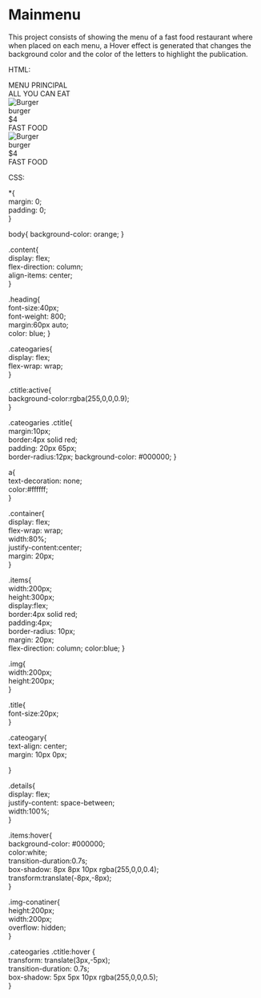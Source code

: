 # Mainmenu
This project consists of showing the menu of a fast food restaurant where when placed on each menu, a Hover effect is generated that changes the background color and the color of the letters to highlight the publication.

HTML:

<!DOCTYPE html>  
 <html lang="en">  
 <head>  

   <meta charset="UTF-8">  
   <meta http-equiv="X-UA-Compatible" content="IE=edge">  
   <meta name="viewport" content="width=device-width, initial-scale=1.0">  
   <title>Menu de Hamburguesa</title>  
   <link rel="stylesheet" href="./mimenucomida.css">  
 </head>  
 <body>  
 <div class="content">  
   <div class="heading">MENU PRINCIPAL</div>  
   <div class="cateogaries">  
    <a class="ctitle all" >ALL YOU CAN EAT</a>  
   </div>  
   <div class="container">  
     <div class="items">  
       <div class="img-conatiner"><img src="https://wallpapercave.com/wp/wp3151363.jpg"  
       alt="Burger" class="img"></div>   
        <div class="details">  
          <div class="title">burger</div>  
          <div class="price">$4</div>  
         </div>  
       <div class="cateogary">FAST FOOD</div>  
     </div>  
     <div class="items">  
       <div class="img-conatiner"><img src="https://static.toiimg.com/thumb/73514385.cms?imgsize=1468833&width=800&height=800"  
        alt="Burger" class="img"></div>   
        <div class="details">  
          <div class="title">burger</div>  
          <div class="price">$4</div>  
          </div>  
        <div class="cateogary">FAST FOOD</div>  
      </div>  
   </div>  
 </div>  
   <script src="./foodmenu.js"></script>  
 </body>  
 </html>  

 CSS:

 *{  
   margin: 0;  
   padding: 0;  
 }
 
 body{
	background-color: orange; 
 }
 
 .content{  
   display: flex;  
   flex-direction: column;  
   align-items: center;  
 }
 
  .heading{  
   font-size:40px;  
   font-weight: 800;  
   margin:60px auto;  
   color: blue;
 } 
 
 .cateogaries{  
   display: flex;  
   flex-wrap: wrap;  
 }  
 
 .ctitle:active{  
   background-color:rgba(255,0,0,0.9);  
 } 
 
 .cateogaries .ctitle{  
 margin:10px;  
 border:4px solid red;  
 padding: 20px 65px;  
 border-radius:12px; 
 background-color: #000000; 
 } 
 
 a{  
   text-decoration: none;  
   color:#ffffff;  
 } 
 
 .container{  
   display: flex;  
   flex-wrap: wrap;  
   width:80%;  
   justify-content:center;  
   margin: 20px;  
 } 
 
 .items{  
 width:200px;  
 height:300px;  
 display:flex;  
 border:4px solid red;  
 padding:4px;  
 border-radius: 10px;  
 margin: 20px;  
 flex-direction: column; 
 color:blue;
 }  
 
 .img{  
   width:200px;  
   height:200px;  
 }
 
 .title{  
   font-size:20px;  
 } 
 
 .cateogary{  
   text-align: center;  
   margin: 10px 0px;
     
 } 
 
 .details{  
 display: flex;  
 justify-content: space-between;  
 width:100%;  
 } 
 
 .items:hover{  
   background-color: #000000;  
   color:white;  
   transition-duration:0.7s;  
   box-shadow: 8px 8px 10px rgba(255,0,0,0.4);  
   transform:translate(-8px,-8px);  
 } 

.img-conatiner{  
   height:200px;  
   width:200px;  
   overflow: hidden;  
 } 

.cateogaries .ctitle:hover {  
   transform: translate(3px,-5px);  
   transition-duration: 0.7s;  
   box-shadow: 5px 5px 10px rgba(255,0,0,0.5);  
 }   

